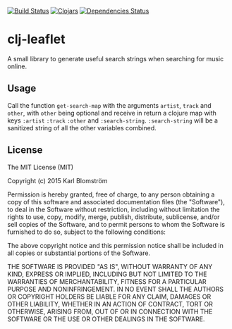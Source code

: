 [![Build Status](https://travis-ci.org/blmstrm/clj-leaflet.svg?branch=master)](https://travis-ci.org/blmstrm/clj-leaflet)
[![Clojars](https://img.shields.io/clojars/v/clj-leaflet.svg)](http://clojars.org/clj-leaflet)
[![Dependencies
Status](https://jarkeeper.com/blmstrm/clj-leaflet/status.svg)](https://jarkeeper.com/blmstrm/clj-leaflet)
# clj-leaflet

A small library to generate useful search strings when searching for music
online.

## Usage

Call the function `get-search-map` with the arguments `artist`, `track`
and `other`, with `other` being optional and receive in return a clojure
map with keys `:artist` `:track` `:other` and `:search-string`.
`:search-string` will be a sanitized string of all the other variables
combined.

## License

The MIT License (MIT)

Copyright (c) 2015 Karl Blomström

Permission is hereby granted, free of charge, to any person obtaining a copy
of this software and associated documentation files (the "Software"), to deal
in the Software without restriction, including without limitation the rights
to use, copy, modify, merge, publish, distribute, sublicense, and/or sell
copies of the Software, and to permit persons to whom the Software is
furnished to do so, subject to the following conditions:

The above copyright notice and this permission notice shall be included in
all copies or substantial portions of the Software.

THE SOFTWARE IS PROVIDED "AS IS", WITHOUT WARRANTY OF ANY KIND, EXPRESS OR
IMPLIED, INCLUDING BUT NOT LIMITED TO THE WARRANTIES OF MERCHANTABILITY,
FITNESS FOR A PARTICULAR PURPOSE AND NONINFRINGEMENT. IN NO EVENT SHALL THE
AUTHORS OR COPYRIGHT HOLDERS BE LIABLE FOR ANY CLAIM, DAMAGES OR OTHER
LIABILITY, WHETHER IN AN ACTION OF CONTRACT, TORT OR OTHERWISE, ARISING FROM,
OUT OF OR IN CONNECTION WITH THE SOFTWARE OR THE USE OR OTHER DEALINGS IN
THE SOFTWARE.


